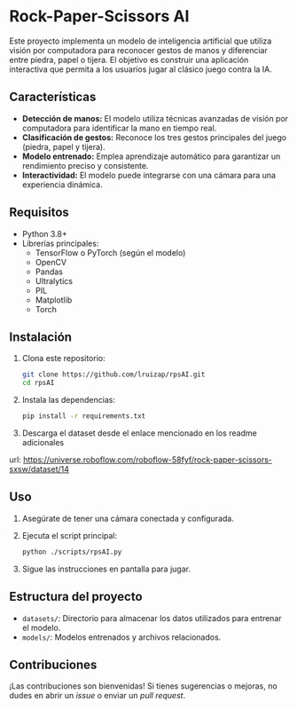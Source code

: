 # Rock-Paper-Scissors AI  

Este proyecto implementa un modelo de inteligencia artificial que utiliza visión por computadora para reconocer gestos de manos y diferenciar entre piedra, papel o tijera. El objetivo es construir una aplicación interactiva que permita a los usuarios jugar al clásico juego contra la IA.  

## Características  

- **Detección de manos:** El modelo utiliza técnicas avanzadas de visión por computadora para identificar la mano en tiempo real.  
- **Clasificación de gestos:** Reconoce los tres gestos principales del juego (piedra, papel y tijera).  
- **Modelo entrenado:** Emplea aprendizaje automático para garantizar un rendimiento preciso y consistente.  
- **Interactividad:** El modelo puede integrarse con una cámara para una experiencia dinámica.  

## Requisitos  

- Python 3.8+  
- Librerías principales:  
  - TensorFlow o PyTorch (según el modelo)  
  - OpenCV  
  - Pandas  
  - Ultralytics
  - PIL
  - Matplotlib
  - Torch

## Instalación  

1. Clona este repositorio:  

   ```bash  
   git clone https://github.com/lruizap/rpsAI.git  
   cd rpsAI  
   ```  

2. Instala las dependencias:  

   ```bash  
   pip install -r requirements.txt  
   ```  

3. Descarga el dataset desde el enlace mencionado en los readme adicionales

  url: https://universe.roboflow.com/roboflow-58fyf/rock-paper-scissors-sxsw/dataset/14

## Uso  

1. Asegúrate de tener una cámara conectada y configurada.  
2. Ejecuta el script principal:  

   ```bash  
   python ./scripts/rpsAI.py  
   ```  

3. Sigue las instrucciones en pantalla para jugar.  

## Estructura del proyecto  

- `datasets/`: Directorio para almacenar los datos utilizados para entrenar el modelo.  
- `models/`: Modelos entrenados y archivos relacionados.  

## Contribuciones  

¡Las contribuciones son bienvenidas! Si tienes sugerencias o mejoras, no dudes en abrir un _issue_ o enviar un _pull request_.  
